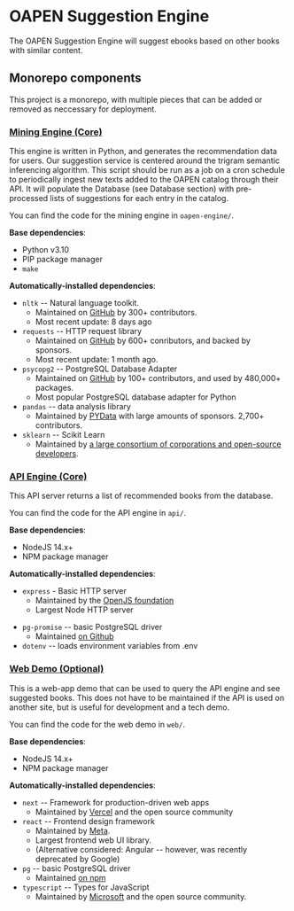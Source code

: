 # OAPEN Suggestion Engine

The OAPEN Suggestion Engine will suggest ebooks based on other books with similar content.

## Monorepo components

This project is a monorepo, with multiple pieces that can be added or removed as neccessary for deployment.

### [Mining Engine (Core)](/oapen-engine)

This engine is written in Python, and generates the recommendation data for users. 
Our suggestion service is centered around the trigram semantic inferencing algorithm. This script should be run as a job on a cron schedule to periodically ingest new texts added to the OAPEN catalog through their API. It will populate the Database (see Database section) with pre-processed lists of suggestions for each entry in the catalog.

You can find the code for the mining engine in `oapen-engine/`.

**Base dependencies**:
* Python v3.10
* PIP package manager
* `make`

**Automatically-installed dependencies**:
* `nltk` -- Natural language toolkit.
    * Maintained on [GitHub](https://github.com/nltk/nltk) by 300+ contributors. 
    * Most recent update: 8 days ago 
* `requests` -- HTTP request library
    * Maintained on [GitHub](https://github.com/psf/requests) by 600+ conributors, and backed by sponsors.
    * Most recent update: 1 month ago.
* `psycopg2` -- PostgreSQL Database Adapter
    * Maintained on [GitHub](https://github.com/psycopg/psycopg2) by 100+ contributors, and used by 480,000+ packages.
    * Most popular PostgreSQL database adapter for Python
* `pandas` -- data analysis library
    * Maintained by [PYData](https://pandas.pydata.org/) with large amounts of sponsors. 2,700+ contributors.
* `sklearn` -- Scikit Learn
    * Maintained by [a large consortium of corporations and open-source developers](https://scikit-learn.org/stable/).


### [API Engine (Core)](/api)

This API server returns a list of recommended books from the database.

You can find the code for the API engine in `api/`.

**Base dependencies**:
* NodeJS 14.x+
* NPM package manager

**Automatically-installed dependencies**:
* `express` - Basic HTTP server
    * Maintained by the [OpenJS foundation](https://expressjs.com/)
    * Largest Node HTTP server
- `pg-promise` -- basic PostgreSQL driver
  - Maintained [on Github](https://github.com/vitaly-t/pg-promise)
- `dotenv` -- loads environment variables from .env


### [Web Demo (Optional)](/web)

This is a web-app demo that can be used to query the API engine and see suggested books. This does not have to be maintained if the API is used on another site, but is useful for development and a tech demo.

You can find the code for the web demo in `web/`.

**Base dependencies**:
* NodeJS 14.x+
* NPM package manager

**Automatically-installed dependencies**:
* `next` -- Framework for production-driven web apps
    * Maintained by [Vercel](https://vercel.com) and the open source community
* `react` -- Frontend design framework
    * Maintained by [Meta](https://reactjs.org). 
    * Largest frontend web UI library.
    * (Alternative considered: Angular -- however, was recently deprecated by Google)
* `pg` -- basic PostgreSQL driver
    * Maintained [on npm](https://www.npmjs.com/package/pg)
* `typescript` -- Types for JavaScript
    * Maintained by [Microsoft](https://www.typescriptlang.org/) and the open source community.
